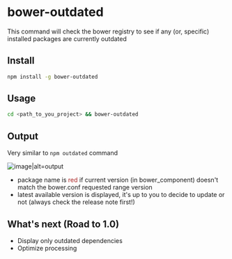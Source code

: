 # bower-outdated
This command will check the bower registry to see if any (or, specific) installed packages are currently outdated

## Install

```bash
npm install -g bower-outdated
```

## Usage

``` bash
cd <path_to_you_project> && bower-outdated
```

## Output

Very similar to `npm outdated` command

![image|alt=output](https://cloud.githubusercontent.com/assets/2291654/22626081/a78678e4-eba5-11e6-946c-044d1a131cf5.png)

* package name is <span style="color:rgb(172, 40, 40)">red</span> if current version (in bower_component) doesn't match the bower.conf requested range version
* latest available version is displayed, it's up to you to decide to update or not (always check the release note first!)

## What's next (Road to 1.0)

* Display only outdated dependencies
* Optimize processing
